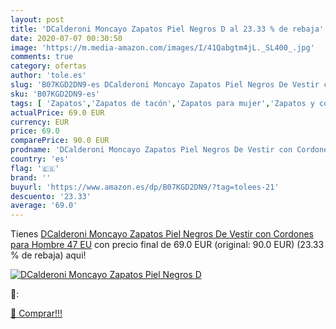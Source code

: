 ```yaml
---
layout: post
title: 'DCalderoni Moncayo Zapatos Piel Negros D al 23.33 % de rebaja'
date: 2020-07-07 00:30:50
image: 'https://m.media-amazon.com/images/I/41Qabgtm4jL._SL400_.jpg'
comments: true
category: ofertas
author: 'tole.es'
slug: 'B07KGD2DN9-es DCalderoni Moncayo Zapatos Piel Negros De Vestir con...'
sku: 'B07KGD2DN9-es'
tags: [ 'Zapatos','Zapatos de tacón','Zapatos para mujer','Zapatos y complementos','zapatos', ]
actualPrice: 69.0 EUR
currency: EUR
price: 69.0
comparePrice: 90.0 EUR
prodname: 'DCalderoni Moncayo Zapatos Piel Negros De Vestir con Cordones para Hombre 47 EU'
country: 'es'
flag: '🇪🇸'
brand: ''
buyurl: 'https://www.amazon.es/dp/B07KGD2DN9/?tag=tolees-21'
descuento: '23.33'
average: '69.0'
---
```


Tienes [DCalderoni Moncayo Zapatos Piel Negros De Vestir con Cordones para Hombre 47 EU](https://www.amazon.es/dp/B07KGD2DN9/?tag=tolees-21) con precio final de  69.0 EUR (original: 90.0 EUR) (23.33 %  de rebaja) aqui!

[![DCalderoni Moncayo Zapatos Piel Negros D](https://m.media-amazon.com/images/I/41Qabgtm4jL._SL400_.jpg)](https://www.amazon.es/dp/B07KGD2DN9/?tag=tolees-21)

🔎:


[🛒 Comprar!!!](https://www.amazon.es/dp/B07KGD2DN9/?tag=tolees-21)
